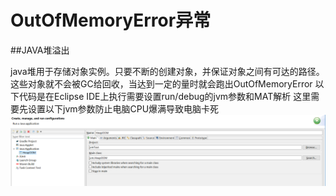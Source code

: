 # OutOfMemoryError异常

##JAVA堆溢出

   java堆用于存储对象实例。只要不断的创建对象，并保证对象之间有可达的路径。这些对象就不会被GC给回收，当达到一定的量时就会跑出OutOfMemoryError
   以下代码是在Eclipse IDE上执行需要设置run/debug的jvm参数和MAT解析
   这里需要先设置以下jvm参数防止电脑CPU爆满导致电脑卡死
   ![](../../phone/b.png)
   

